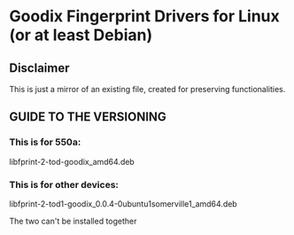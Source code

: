 # Goodix Fingerprint Drivers for Linux (or at least Debian)

## Disclaimer
This is just a mirror of an existing file, created for preserving functionalities.

## GUIDE TO THE VERSIONING

### This is for 550a:

libfprint-2-tod-goodix_amd64.deb

### This is for other devices:

libfprint-2-tod1-goodix_0.0.4-0ubuntu1somerville1_amd64.deb

The two can't be installed together


